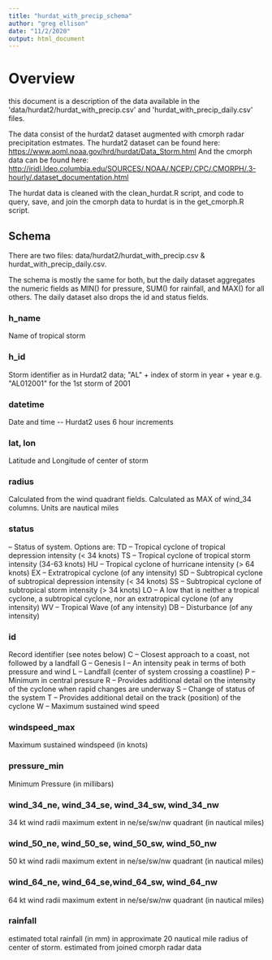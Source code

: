 ```yaml
---
title: "hurdat_with_precip_schema"
author: "greg ellison"
date: "11/2/2020"
output: html_document
---
```


# Overview

this document is a description of the data available in the 'data/hurdat2/hurdat_with_precip.csv' and 'hurdat_with_precip_daily.csv' files.

The data consist of the hurdat2 dataset augmented with cmorph radar precipitation estmates.
The hurdat2 dataset can be found here: https://www.aoml.noaa.gov/hrd/hurdat/Data_Storm.html
And the cmorph data can be found here: http://iridl.ldeo.columbia.edu/SOURCES/.NOAA/.NCEP/.CPC/.CMORPH/.3-hourly/.dataset_documentation.html

The hurdat data is cleaned with the clean_hurdat.R script, and code to query, save, and join the cmorph data to hurdat is in the get_cmorph.R script.

## Schema
There are two files: data/hurdat2/hurdat_with_precip.csv & hurdat_with_precip_daily.csv.

The schema is mostly the same for both, but the daily dataset aggregates the numeric fields as MIN() for pressure, SUM() for rainfall, and MAX() for all others. The daily dataset also drops the id and status fields.

### h_name
Name of tropical storm

### h_id
Storm identifier as in Hurdat2 data; "AL" + index of storm in year +  year e.g. "AL012001" for the 1st storm of 2001

### datetime
Date and time -- Hurdat2 uses 6 hour increments

### lat, lon 
Latitude and Longitude of center of storm

### radius
Calculated from the wind quadrant fields. Calculated as MAX of wind_34 columns. Units are nautical miles

### status 
– Status of system. Options are: TD
– Tropical cyclone of tropical depression intensity (< 34 knots)
TS – Tropical cyclone of tropical storm intensity (34-63 knots)
HU – Tropical cyclone of hurricane intensity (> 64 knots)
EX – Extratropical cyclone (of any intensity)
SD – Subtropical cyclone of subtropical depression intensity (< 34 knots)
SS – Subtropical cyclone of subtropical storm intensity (> 34 knots)
LO – A low that is neither a tropical cyclone, a subtropical cyclone, nor an extratropical cyclone (of any intensity)
WV – Tropical Wave (of any intensity)
DB – Disturbance (of any intensity) 

### id 
 Record identifier (see notes below)
C – Closest approach to a coast, not followed by a landfall G
– Genesis
I – An intensity peak in terms of both pressure and wind
L – Landfall (center of system crossing a coastline)
P – Minimum in central pressure
R – Provides additional detail on the intensity of the cyclone when rapid changes are underway
S – Change of status of the system
T – Provides additional detail on the track (position) of the cyclone W – Maximum sustained wind speed

### windspeed_max 
Maximum sustained windspeed (in knots)

### pressure_min
Minimum Pressure (in millibars) 

### wind_34_ne, wind_34_se, wind_34_sw, wind_34_nw
34 kt wind radii maximum extent in ne/se/sw/nw quadrant (in nautical miles) 

### wind_50_ne, wind_50_se, wind_50_sw, wind_50_nw
50 kt wind radii maximum extent in ne/se/sw/nw quadrant (in nautical miles) 

### wind_64_ne, wind_64_se,wind_64_sw, wind_64_nw
64 kt wind radii maximum extent in ne/se/sw/nw quadrant (in nautical miles) 

### rainfall
estimated total rainfall (in mm) in approximate 20 nautical mile radius of center of storm. estimated from joined cmorph radar data